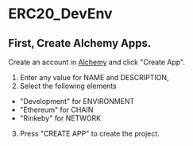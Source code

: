 # ERC20_DevEnv

## First, Create Alchemy Apps.
Create an account in [Alchemy](https://www.alchemy.com/) and click "Create App".
1. Enter any value for NAME and DESCRIPTION,
2. Select the following elements
- "Development" for ENVIRONMENT
- "Ethereum" for CHAIN
- "Rinkeby" for NETWORK
3. Press "CREATE APP" to create the project.